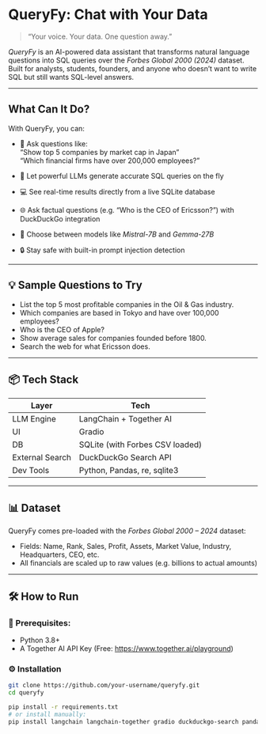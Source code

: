 # QueryFy: Chat with Your Data

> “Your voice. Your data. One question away.”  

*QueryFy* is an AI-powered data assistant that transforms natural language questions into SQL queries over the *Forbes Global 2000 (2024)* dataset. Built for analysts, students, founders, and anyone who doesn’t want to write SQL but still wants SQL-level answers.

---

## What Can It Do?

With QueryFy, you can:

- 🔎 Ask questions like:  
  “Show top 5 companies by market cap in Japan”  
  “Which financial firms have over 200,000 employees?”
  
- 🤖 Let powerful LLMs generate accurate SQL queries on the fly
- 💻 See real-time results directly from a live SQLite database
- 🌐 Ask factual questions (e.g. “Who is the CEO of Ericsson?”) with DuckDuckGo integration
- 🔄 Choose between models like *Mistral-7B* and *Gemma-27B*
- 🔒 Stay safe with built-in prompt injection detection

---

## 💡 Sample Questions to Try

- List the top 5 most profitable companies in the Oil & Gas industry.
- Which companies are based in Tokyo and have over 100,000 employees?
- Who is the CEO of Apple?
- Show average sales for companies founded before 1800.
- Search the web for what Ericsson does.

---

## 📦 Tech Stack

| Layer | Tech |
|-------|------|
| LLM Engine | LangChain + Together AI |
| UI | Gradio |
| DB | SQLite (with Forbes CSV loaded) |
| External Search | DuckDuckGo Search API |
| Dev Tools | Python, Pandas, re, sqlite3 |

---

## 📊 Dataset

QueryFy comes pre-loaded with the *Forbes Global 2000 – 2024* dataset:
- Fields: Name, Rank, Sales, Profit, Assets, Market Value, Industry, Headquarters, CEO, etc.
- All financials are scaled up to raw values (e.g. billions to actual amounts)

---

## 🛠 How to Run

### 🔗 Prerequisites:
- Python 3.8+
- A Together AI API Key (Free: https://www.together.ai/playground)

### ⚙ Installation

```bash
git clone https://github.com/your-username/queryfy.git
cd queryfy

pip install -r requirements.txt
# or install manually:
pip install langchain langchain-together gradio duckduckgo-search pandas sqlite3
